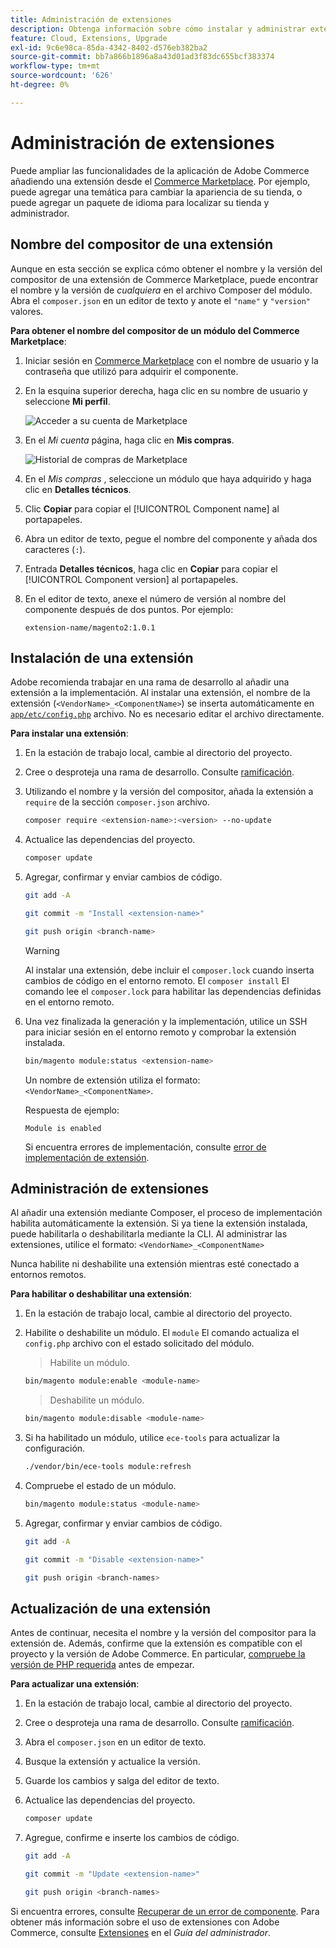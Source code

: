 ```yaml
---
title: Administración de extensiones
description: Obtenga información sobre cómo instalar y administrar extensiones en Adobe Commerce en la infraestructura en la nube.
feature: Cloud, Extensions, Upgrade
exl-id: 9c6e98ca-85da-4342-8402-d576eb382ba2
source-git-commit: bb7a866b1896a8a43d01ad3f83dc655bcf383374
workflow-type: tm+mt
source-wordcount: '626'
ht-degree: 0%

---
```


# Administración de extensiones

Puede ampliar las funcionalidades de la aplicación de Adobe Commerce añadiendo una extensión desde el [Commerce Marketplace](https://marketplace.magento.com). Por ejemplo, puede agregar una temática para cambiar la apariencia de su tienda, o puede agregar un paquete de idioma para localizar su tienda y administrador.

## Nombre del compositor de una extensión

Aunque en esta sección se explica cómo obtener el nombre y la versión del compositor de una extensión de Commerce Marketplace, puede encontrar el nombre y la versión de _cualquiera_ en el archivo Composer del módulo. Abra el `composer.json` en un editor de texto y anote el `"name"` y `"version"` valores.

**Para obtener el nombre del compositor de un módulo del Commerce Marketplace**:

1. Iniciar sesión en [Commerce Marketplace](https://marketplace.magento.com) con el nombre de usuario y la contraseña que utilizó para adquirir el componente.

1. En la esquina superior derecha, haga clic en su nombre de usuario y seleccione **Mi perfil**.

   ![Acceder a su cuenta de Marketplace](../../assets/marketplace/my-profile.png)

1. En el _Mi cuenta_ página, haga clic en **Mis compras**.

   ![Historial de compras de Marketplace](../../assets/marketplace/my-purchases.png)

1. En el _Mis compras_ , seleccione un módulo que haya adquirido y haga clic en **Detalles técnicos**.

1. Clic **Copiar** para copiar el [!UICONTROL Component name] al portapapeles.

1. Abra un editor de texto, pegue el nombre del componente y añada dos caracteres (`:`).

1. Entrada **Detalles técnicos**, haga clic en **Copiar** para copiar el [!UICONTROL Component version] al portapapeles.

1. En el editor de texto, anexe el número de versión al nombre del componente después de dos puntos. Por ejemplo:

   ```text
   extension-name/magento2:1.0.1
   ```

## Instalación de una extensión

Adobe recomienda trabajar en una rama de desarrollo al añadir una extensión a la implementación. Al instalar una extensión, el nombre de la extensión (`<VendorName>_<ComponentName>`) se inserta automáticamente en [`app/etc/config.php`](https://experienceleague.adobe.com/docs/commerce-operations/configuration-guide/files/deployment-files.html) archivo. No es necesario editar el archivo directamente.

**Para instalar una extensión**:

1. En la estación de trabajo local, cambie al directorio del proyecto.

1. Cree o desproteja una rama de desarrollo. Consulte [ramificación](../development/cli-branches.md).

1. Utilizando el nombre y la versión del compositor, añada la extensión a `require` de la sección `composer.json` archivo.

   ```bash
   composer require <extension-name>:<version> --no-update
   ```

1. Actualice las dependencias del proyecto.

   ```bash
   composer update
   ```

1. Agregar, confirmar y enviar cambios de código.

   ```bash
   git add -A
   ```

   ```bash
   git commit -m "Install <extension-name>"
   ```

   ```bash
   git push origin <branch-name>
   ```

   >[!WARNING]
   >
   >Al instalar una extensión, debe incluir el `composer.lock` cuando inserta cambios de código en el entorno remoto. El `composer install` El comando lee el `composer.lock` para habilitar las dependencias definidas en el entorno remoto.

1. Una vez finalizada la generación y la implementación, utilice un SSH para iniciar sesión en el entorno remoto y comprobar la extensión instalada.

   ```bash
   bin/magento module:status <extension-name>
   ```

   Un nombre de extensión utiliza el formato: `<VendorName>_<ComponentName>`.

   Respuesta de ejemplo:

   ```terminal
   Module is enabled
   ```

   Si encuentra errores de implementación, consulte [error de implementación de extensión](../deploy/recover-failed-deployment.md).

## Administración de extensiones

Al añadir una extensión mediante Composer, el proceso de implementación habilita automáticamente la extensión. Si ya tiene la extensión instalada, puede habilitarla o deshabilitarla mediante la CLI. Al administrar las extensiones, utilice el formato: `<VendorName>_<ComponentName>`

Nunca habilite ni deshabilite una extensión mientras esté conectado a entornos remotos.

**Para habilitar o deshabilitar una extensión**:

1. En la estación de trabajo local, cambie al directorio del proyecto.

1. Habilite o deshabilite un módulo. El `module` El comando actualiza el `config.php` archivo con el estado solicitado del módulo.

   >Habilite un módulo.

   ```bash
   bin/magento module:enable <module-name>
   ```

   >Deshabilite un módulo.

   ```bash
   bin/magento module:disable <module-name>
   ```

1. Si ha habilitado un módulo, utilice `ece-tools` para actualizar la configuración.

   ```bash
   ./vendor/bin/ece-tools module:refresh
   ```

1. Compruebe el estado de un módulo.

   ```bash
   bin/magento module:status <module-name>
   ```

1. Agregar, confirmar y enviar cambios de código.

   ```bash
   git add -A
   ```

   ```bash
   git commit -m "Disable <extension-name>"
   ```

   ```bash
   git push origin <branch-names>
   ```

## Actualización de una extensión

Antes de continuar, necesita el nombre y la versión del compositor para la extensión de. Además, confirme que la extensión es compatible con el proyecto y la versión de Adobe Commerce. En particular, [compruebe la versión de PHP requerida](https://experienceleague.adobe.com/docs/commerce-operations/installation-guide/system-requirements.html) antes de empezar.

**Para actualizar una extensión**:

1. En la estación de trabajo local, cambie al directorio del proyecto.

1. Cree o desproteja una rama de desarrollo. Consulte [ramificación](../development/cli-branches.md).

1. Abra el `composer.json` en un editor de texto.

1. Busque la extensión y actualice la versión.

1. Guarde los cambios y salga del editor de texto.

1. Actualice las dependencias del proyecto.

   ```bash
   composer update
   ```

1. Agregue, confirme e inserte los cambios de código.

   ```bash
   git add -A
   ```

   ```bash
   git commit -m "Update <extension-name>"
   ```

   ```bash
   git push origin <branch-names>
   ```

Si encuentra errores, consulte [Recuperar de un error de componente](../deploy/recover-failed-deployment.md). Para obtener más información sobre el uso de extensiones con Adobe Commerce, consulte [Extensiones](https://experienceleague.adobe.com/docs/commerce-admin/start/resources/extensions.html) en el _Guía del administrador_.
